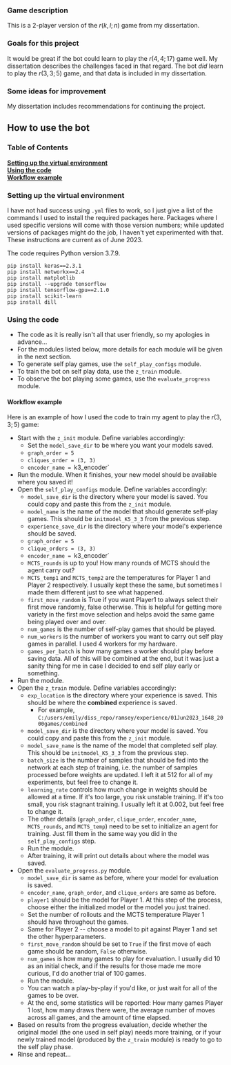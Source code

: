 ### Game description
This is a 2-player version of the $r(k, l; n)$ game from my dissertation. 

### Goals for this project
It would be great if the bot could learn to play the $r(4, 4; 17)$ game well. My dissertation describes the challenges faced in that regard. The bot *did* learn to play the $r(3, 3; 5)$ game, and that data is included in my dissertation.

### Some ideas for improvement
My dissertation includes recommendations for continuing the project.

## How to use the bot
### Table of Contents
**[Setting up the virtual environment](#setting-up-the-virtual-environment)**<br>
**[Using the code](#using-the-code)**<br>
**[Workflow example](#workflow-example)**<br>

### Setting up the virtual environment
I have not had success using `.yml` files to work, so I just give a list of the commands I used to install the required packages here. Packages where I used specific versions will come with those version numbers; while updated versions of packages might do the job, I haven't yet experimented with that. These instructions are current as of June 2023.

The code requires Python version 3.7.9.

```
pip install keras==2.3.1
pip install networkx==2.4
pip install matplotlib
pip install --upgrade tensorflow
pip install tensorflow-gpu==2.1.0
pip install scikit-learn
pip install dill
```
  
### Using the code
- The code as it is really isn't all that user friendly, so my apologies in advance...
- For the modules listed below, more details for each module will be given in the next section.
- To generate self play games, use the `self_play_configs` module.
- To train the bot on self play data, use the `z_train` module.
- To observe the bot playing some games, use the `evaluate_progress` module.

#### Workflow example
Here is an example of how I used the code to train my agent to play the $r(3, 3; 5)$ game:
- Start with the `z_init` module. Define variables accordingly:
    - Set the `model_save_dir` to be where you want your models saved.
    - `graph_order = 5`
    - `cliques_order = (3, 3)`
    - `encoder_name = `k3_encoder`
- Run the module. When it finishes, your new model should be available where you saved it!
- Open the `self_play_configs` module. Define variables accordingly:
    - `model_save_dir` is the directory where your model is saved. You could copy and paste this from the `z_init` module.
    - `model_name` is the name of the model that should generate self-play games. This should be `initmodel_K5_3_3` from the previous step.
    - `experience_save_dir` is the directory where your model's experience should be saved.
     - `graph_order = 5`
    - `clique_orders = (3, 3)`
    - `encoder_name = `k3_encoder`
    - `MCTS_rounds` is up to you! How many rounds of MCTS should the agent carry out?
    - `MCTS_temp1` and `MCTS_temp2` are the temperatures for Player 1 and Player 2 respectively. I usually kept these the same, but sometimes I made them different just to see what happened.
    - `first_move_random` is True if you want Player1 to always select their first move randomly, false otherwise. This is helpful for getting more variety in the first move selection and helps avoid the same game being played over and over. 
    - `num_games` is the number of self-play games that should be played.
    - `num_workers` is the number of workers you want to carry out self play games in parallel. I used 4 workers for my hardware.
    - `games_per_batch` is how many games a worker should play before saving data. All of this will be combined at the end, but it was just a sanity thing for me in case I decided to end self play early or something.
- Run the module.
- Open the `z_train` module. Define variables accordingly:
    - `exp_location` is the directory where your experience is saved. This should be where the **combined** experience is saved.
         - For example, `C:/users/emily/diss_repo/ramsey/experience/01Jun2023_1648_2000games/combined` 
    - `model_save_dir` is the directory where your model is saved. You could copy and paste this from the `z_init` module.
    - `model_save_name` is the name of the model that completed self play. This should be `initmodel_K5_3_3` from the previous step.
    - `batch_size` is the number of samples that should be fed into the network at each step of training, i.e. the number of samples processed before weights are updated. I left it at 512 for all of my experiments, but feel free to change it.
    - `learning_rate` controls how much change in weights should be allowed at a time. If it's too large, you risk unstable training. If it's too small, you risk stagnant training. I usually left it at 0.002, but feel free to change it.
    - The other details (`graph_order`, `clique_order`, `encoder_name`, `MCTS_rounds`, and `MCTS_temp`) need to be set to initialize an agent for training. Just fill them in the same way you did in the `self_play_configs` step.
    - Run the module.
    - After training, it will print out details about where the model was saved.
 - Open the `evaluate_progress.py` module.
    - `model_save_dir` is same as before, where your model for evaluation is saved.
    - `encoder_name`, `graph_order`, and `clique_orders` are same as before.
    - `player1` should be the model for Player 1. At this step of the process, choose either the initialized model or the model you just trained.
    - Set the number of rollouts and the MCTS temperature Player 1 should have throughout the games.
    - Same for Player 2 -- choose a model to pit against Player 1 and set the other hyperparameters.
    - `first_move_random` should be set to `True` if the first move of each game should be random, `False` otherwise.
    - `num_games` is how many games to play for evaluation. I usually did 10 as an initial check, and if the results for those made me more curious, I'd do another trial of 100 games.
    - Run the module.
    - You can watch a play-by-play if you'd like, or just wait for all of the games to be over.
    - At the end, some statistics will be reported: How many games Player 1 lost, how many draws there were, the average number of moves across all games, and the amount of time elapsed.
 - Based on results from the progress evaluation, decide whether the original model (the one used in self play) needs more training, or if your newly trained model (produced by the `z_train` module) is ready to go to the self play phase.
 - Rinse and repeat...
